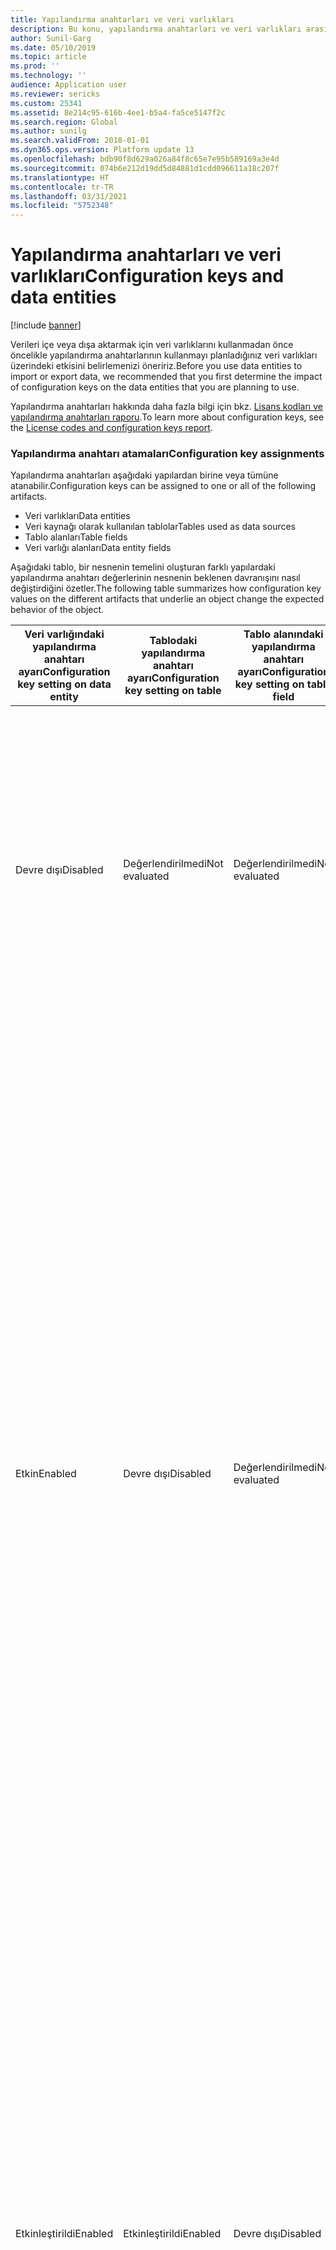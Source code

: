```yaml
---
title: Yapılandırma anahtarları ve veri varlıkları
description: Bu konu, yapılandırma anahtarları ve veri varlıkları arasındaki ilişkiyi açıklar.
author: Sunil-Garg
ms.date: 05/10/2019
ms.topic: article
ms.prod: ''
ms.technology: ''
audience: Application user
ms.reviewer: sericks
ms.custom: 25341
ms.assetid: 8e214c95-616b-4ee1-b5a4-fa5ce5147f2c
ms.search.region: Global
ms.author: sunilg
ms.search.validFrom: 2018-01-01
ms.dyn365.ops.version: Platform update 13
ms.openlocfilehash: bdb90f8d629a026a84f8c65e7e95b589169a3e4d
ms.sourcegitcommit: 074b6e212d19dd5d84881d1cdd096611a18c207f
ms.translationtype: HT
ms.contentlocale: tr-TR
ms.lasthandoff: 03/31/2021
ms.locfileid: "5752348"
---
```

# <a name="configuration-keys-and-data-entities"></a><span data-ttu-id="a320f-103">Yapılandırma anahtarları ve veri varlıkları</span><span class="sxs-lookup"><span data-stu-id="a320f-103">Configuration keys and data entities</span></span>

[!include [banner](../includes/banner.md)]

<span data-ttu-id="a320f-104">Verileri içe veya dışa aktarmak için veri varlıklarını kullanmadan önce öncelikle yapılandırma anahtarlarının kullanmayı planladığınız veri varlıkları üzerindeki etkisini belirlemenizi öneririz.</span><span class="sxs-lookup"><span data-stu-id="a320f-104">Before you use data entities to import or export data, we recommended that you first determine the impact of configuration keys on the data entities that you are planning to use.</span></span>

<span data-ttu-id="a320f-105">Yapılandırma anahtarları hakkında daha fazla bilgi için bkz. [Lisans kodları ve yapılandırma anahtarları raporu](../sysadmin/license-codes-configuration-keys-report.md).</span><span class="sxs-lookup"><span data-stu-id="a320f-105">To learn more about configuration keys, see the [License codes and configuration keys report](../sysadmin/license-codes-configuration-keys-report.md).</span></span>

### <a name="configuration-key-assignments"></a><span data-ttu-id="a320f-106">Yapılandırma anahtarı atamaları</span><span class="sxs-lookup"><span data-stu-id="a320f-106">Configuration key assignments</span></span>
<span data-ttu-id="a320f-107">Yapılandırma anahtarları aşağıdaki yapılardan birine veya tümüne atanabilir.</span><span class="sxs-lookup"><span data-stu-id="a320f-107">Configuration keys can be assigned to one or all of the following artifacts.</span></span>

- <span data-ttu-id="a320f-108">Veri varlıkları</span><span class="sxs-lookup"><span data-stu-id="a320f-108">Data entities</span></span>
- <span data-ttu-id="a320f-109">Veri kaynağı olarak kullanılan tablolar</span><span class="sxs-lookup"><span data-stu-id="a320f-109">Tables used as data sources</span></span>
- <span data-ttu-id="a320f-110">Tablo alanları</span><span class="sxs-lookup"><span data-stu-id="a320f-110">Table fields</span></span>
- <span data-ttu-id="a320f-111">Veri varlığı alanları</span><span class="sxs-lookup"><span data-stu-id="a320f-111">Data entity fields</span></span>

<span data-ttu-id="a320f-112">Aşağıdaki tablo, bir nesnenin temelini oluşturan farklı yapılardaki yapılandırma anahtarı değerlerinin nesnenin beklenen davranışını nasıl değiştirdiğini özetler.</span><span class="sxs-lookup"><span data-stu-id="a320f-112">The following table summarizes how configuration key values on the different artifacts that underlie an object change the expected behavior of the object.</span></span>

| <span data-ttu-id="a320f-113">Veri varlığındaki yapılandırma anahtarı ayarı</span><span class="sxs-lookup"><span data-stu-id="a320f-113">Configuration key setting on data entity</span></span> | <span data-ttu-id="a320f-114">Tablodaki yapılandırma anahtarı ayarı</span><span class="sxs-lookup"><span data-stu-id="a320f-114">Configuration key setting on table</span></span> | <span data-ttu-id="a320f-115">Tablo alanındaki yapılandırma anahtarı ayarı</span><span class="sxs-lookup"><span data-stu-id="a320f-115">Configuration key setting on table field</span></span> | <span data-ttu-id="a320f-116">Veri varlığı alanındaki yapılandırma anahtarı</span><span class="sxs-lookup"><span data-stu-id="a320f-116">Configuration key on data entity field</span></span> | <span data-ttu-id="a320f-117">Beklenen davranış</span><span class="sxs-lookup"><span data-stu-id="a320f-117">Expected behavior</span></span> |
|-----------------------------------------|------------------------------------|------------------------------------------|----------------------------------------|------------------|
| <span data-ttu-id="a320f-118">Devre dışı</span><span class="sxs-lookup"><span data-stu-id="a320f-118">Disabled</span></span>                                | <span data-ttu-id="a320f-119">Değerlendirilmedi</span><span class="sxs-lookup"><span data-stu-id="a320f-119">Not evaluated</span></span>                      | <span data-ttu-id="a320f-120">Değerlendirilmedi</span><span class="sxs-lookup"><span data-stu-id="a320f-120">Not evaluated</span></span>                            | <span data-ttu-id="a320f-121">Değerlendirilmedi</span><span class="sxs-lookup"><span data-stu-id="a320f-121">Not evaluated</span></span>                          | <span data-ttu-id="a320f-122">Veri varlığının yapılandırma anahtarı devre dışı bırakılırsa, veri varlığı işlevlerini yerine getiremez.</span><span class="sxs-lookup"><span data-stu-id="a320f-122">If the configuration key for the data entity is disabled, the data entity will not be functional.</span></span> <span data-ttu-id="a320f-123">Temel alınan tablolardaki ve alanlardaki yapılandırma anahtarlarının etkin veya devre dışı olup olmadığı önemli değildir.</span><span class="sxs-lookup"><span data-stu-id="a320f-123">It does not matter whether the configuration keys in the underlying tables and fields are enabled or disabled.</span></span> |
| <span data-ttu-id="a320f-124">Etkin</span><span class="sxs-lookup"><span data-stu-id="a320f-124">Enabled</span></span>                                 | <span data-ttu-id="a320f-125">Devre dışı</span><span class="sxs-lookup"><span data-stu-id="a320f-125">Disabled</span></span>                           | <span data-ttu-id="a320f-126">Değerlendirilmedi</span><span class="sxs-lookup"><span data-stu-id="a320f-126">Not evaluated</span></span>                            | <span data-ttu-id="a320f-127">Değerlendirilmedi</span><span class="sxs-lookup"><span data-stu-id="a320f-127">Not evaluated</span></span>                          | <span data-ttu-id="a320f-128">Bir veri varlığı için yapılandırma anahtarı etkinleştirilmişse, veri yönetim çerçevesi temeldeki tabloların her birindeki yapılandırma anahtarını denetler.</span><span class="sxs-lookup"><span data-stu-id="a320f-128">If the configuration key for a data entity is enabled, the data management framework checks the configuration key on each of the underlying tables.</span></span> <span data-ttu-id="a320f-129">Bir tablo için yapılandırma anahtarı devre dışı bırakılırsa, bu tablo işlevsel kullanım için veri varlığında bulunmayacaktır.</span><span class="sxs-lookup"><span data-stu-id="a320f-129">If the configuration key for a table is disabled, that table will not be available in the data entity for functional use.</span></span> <span data-ttu-id="a320f-130">Bir tablonun yapılandırma anahtarı devre dışı bırakılırsa, tablo ve veri varlığı yapılandırma anahtarı ayarları değerlendirilmez.</span><span class="sxs-lookup"><span data-stu-id="a320f-130">If a table's configuration key is disabled, the table and data entity configuration key settings are not evaluated.</span></span> <span data-ttu-id="a320f-131">Varlıktaki birincil tablonun yapılandırma anahtarı devre dışı bırakılırsa sistem, varlığın yapılandırma anahtarı devre dışı bırakılmış gibi davranır.</span><span class="sxs-lookup"><span data-stu-id="a320f-131">If the primary table in the entity has its configuration key disabled, then the system will act as though the entity's configuration key were disabled.</span></span> |
| <span data-ttu-id="a320f-132">Etkinleştirildi</span><span class="sxs-lookup"><span data-stu-id="a320f-132">Enabled</span></span>                                 | <span data-ttu-id="a320f-133">Etkinleştirildi</span><span class="sxs-lookup"><span data-stu-id="a320f-133">Enabled</span></span>                            | <span data-ttu-id="a320f-134">Devre dışı</span><span class="sxs-lookup"><span data-stu-id="a320f-134">Disabled</span></span>                                 | <span data-ttu-id="a320f-135">Değerlendirilmedi</span><span class="sxs-lookup"><span data-stu-id="a320f-135">Not evaluated</span></span>                          | <span data-ttu-id="a320f-136">Bir veri varlığı için yapılandırma anahtarı etkinleştirilirse ve temeldeki tabloların yapılandırma anahtarları etkinleştirilirse, veri yönetimi alt yapısı tablolardaki alanın yapılandırma anahtarını denetler.</span><span class="sxs-lookup"><span data-stu-id="a320f-136">If the configuration key for a data entity is enabled, and the underlying tables configuration keys are enabled, the data management framework will check the configuration key on of the fields in the tables.</span></span> <span data-ttu-id="a320f-137">Bir alan için yapılandırma anahtarı devre dışı bırakılırsa, ilgili veri varlığı alanının yapılandırma anahtarı etkinleştirilmiş olsa bile bu alan işlevsel kullanım için veri varlığında kullanılmaz.</span><span class="sxs-lookup"><span data-stu-id="a320f-137">If the configuration key for a field is disabled, that field will not be available in the data entity for functional use even if the corresponding data entity field has the configuration key enabled.</span></span> |
| <span data-ttu-id="a320f-138">Etkin</span><span class="sxs-lookup"><span data-stu-id="a320f-138">Enabled</span></span>                                 | <span data-ttu-id="a320f-139">Etkin</span><span class="sxs-lookup"><span data-stu-id="a320f-139">Enabled</span></span>                            | <span data-ttu-id="a320f-140">Etkin</span><span class="sxs-lookup"><span data-stu-id="a320f-140">Enabled</span></span>                                  | <span data-ttu-id="a320f-141">Devre dışı</span><span class="sxs-lookup"><span data-stu-id="a320f-141">Disabled</span></span>                               | <span data-ttu-id="a320f-142">Yapılandırma anahtarı diğer tüm düzeylerde etkinleştirilmişse ancak varlık alanı yapılandırma anahtarı etkin değilse, alan veri varlığında kullanılmak üzere kullanılamaz.</span><span class="sxs-lookup"><span data-stu-id="a320f-142">If the configuration key is enabled at all other levels, but the entity field configuration key is not enabled, then the field will not be available for use in the data entity.</span></span> |

> [!NOTE]
> <span data-ttu-id="a320f-143">Bir varlık veri kaynağı olarak başka bir varlığa sahipse, yukarıdaki semantikler tekrarlı şekilde uygulanır.</span><span class="sxs-lookup"><span data-stu-id="a320f-143">If an entity has another entity as a data source then, the above semantics are applied in a recursive manner.</span></span>

### <a name="entity-list-refresh"></a><span data-ttu-id="a320f-144">Varlık listesini yenileme</span><span class="sxs-lookup"><span data-stu-id="a320f-144">Entity list refresh</span></span>
<span data-ttu-id="a320f-145">Varlık listesi yenilendiğinde, veri yönetimi alt yapısı çalışma zamanında kullanım için yapılandırma anahtarı meta verisini oluşturur.</span><span class="sxs-lookup"><span data-stu-id="a320f-145">When the entity list is refreshed, the data management framework builds the configuration key metadata for runtime use.</span></span> <span data-ttu-id="a320f-146">Bu meta veri yukarıda açıklanan mantık kullanılarak oluşturulur.</span><span class="sxs-lookup"><span data-stu-id="a320f-146">This metadata is built using the logic described above.</span></span> <span data-ttu-id="a320f-147">Veri yönetimi çerçevesindeki işleri ve varlıkları kullanmadan önce varlık listesi yenileme işleminin tamamlanmasını beklemenizi önemle öneririz.</span><span class="sxs-lookup"><span data-stu-id="a320f-147">We strongly recommend that you wait for the entity list refresh to complete before using jobs and entities in the data management framework.</span></span> <span data-ttu-id="a320f-148">Beklememeniz durumunda, yapılandırm anahtarı meta verisi güncel olmayabilir ve bu da beklenmeyen sonuçlara yol açabilir.</span><span class="sxs-lookup"><span data-stu-id="a320f-148">If you don't wait, the configuration key metadata may not be up to date and could result in unexpected outcomes.</span></span> <span data-ttu-id="a320f-149">Varlık listesi yenilenirken, varlık listesi sayfasında aşağıdaki ileti gösterilir.</span><span class="sxs-lookup"><span data-stu-id="a320f-149">When the entity list is being refreshed, the following message is shown in the entity list page.</span></span>

![Varlık listesi yenileme](./media/Entity_refresh_list.png)

### <a name="data-entity-list-page"></a><span data-ttu-id="a320f-151">Veri varlığı listesi sayfası</span><span class="sxs-lookup"><span data-stu-id="a320f-151">Data entity list page</span></span>
<span data-ttu-id="a320f-152">Veri yönetimi çalışma sayfasındaki veri varlığı liste sayfası varlıklara ilişkin yapılandırma anahtarı ayarlarını gösterir.</span><span class="sxs-lookup"><span data-stu-id="a320f-152">The data entity list page in the Data management workspace shows the configuration key settings for the entities.</span></span> <span data-ttu-id="a320f-153">Yapılandırma anahtarlarının veri varlığı üzerindeki etkisini anlamak için bu sayfadan başlayın.</span><span class="sxs-lookup"><span data-stu-id="a320f-153">Start from this page to understand the impact from configuration keys on the data entity.</span></span>

<span data-ttu-id="a320f-154">Bu bilgi, varlık yenileme sırasında oluşturulan meta veri kullanılarak gösterilir.</span><span class="sxs-lookup"><span data-stu-id="a320f-154">This information is shown using the metadata that is built during entity refresh.</span></span> <span data-ttu-id="a320f-155">Yapılandırm anahtarı sütunu, veri varlığıyla ilişkili olan yapılandırm anahtarının adını gösterir.</span><span class="sxs-lookup"><span data-stu-id="a320f-155">The configuration key column shows the name of the configuration key that is associated with the data entity.</span></span> <span data-ttu-id="a320f-156">Bu sütun boş olması veri varlığıyla ilişkilendirilmiş yapılandırma anahtarı olmadığını gösterir.</span><span class="sxs-lookup"><span data-stu-id="a320f-156">If this column is blank it means that there is no configuration key associated with the data entity.</span></span> <span data-ttu-id="a320f-157">Yapılandırma anahtarı durum sütunu yapılandırma anahtarının durumunu gösterir.</span><span class="sxs-lookup"><span data-stu-id="a320f-157">The configuration key status column shows the state of the configuration key.</span></span> <span data-ttu-id="a320f-158">Onay işareti varsa, bu anahtarın etkin olduğu anlamına gelir.</span><span class="sxs-lookup"><span data-stu-id="a320f-158">If it has a checkmark, it means the key is enabled.</span></span> <span data-ttu-id="a320f-159">Boş ise, bu anahtarın devre dışı olduğu ya da ilişkili anahtar bulunmadığı anlamına gelir.</span><span class="sxs-lookup"><span data-stu-id="a320f-159">If it is blank, it means either the key is disabled or there is no key associated.</span></span>

![Varlık listesi sayfası](./media/Data_entity_list_page.png)

### <a name="target-fields"></a><span data-ttu-id="a320f-161">Hedef alanları</span><span class="sxs-lookup"><span data-stu-id="a320f-161">Target fields</span></span>
<span data-ttu-id="a320f-162">Sonraki adım, yapılandırma anahtarlarının tablolar ve alanlar üzerindeki etkisini görmek üzere veri varlığını ayrıntılı incelemek olacaktır.</span><span class="sxs-lookup"><span data-stu-id="a320f-162">The next step is to drill into the data entity to view the impact of configuration keys on tables and fields.</span></span> <span data-ttu-id="a320f-163">Bir veri varlığındaki hedef alanlar yapılandırma anahtarını ve veri varlığındaki ilişkili tablolar ve alanlarla ilgili anahtar durumu bilgilerini gösterir.</span><span class="sxs-lookup"><span data-stu-id="a320f-163">The target fields form for a data entity shows configuration key and the key status information for the related tables and fields in the data entity.</span></span> <span data-ttu-id="a320f-164">Veri varlığının kendi yapılandırma anahtarı devre dışı bırakılmışsa, bu varlık için hedef alanlar formundaki tabloların ve alanları yapılandırma anahtarının durumu ne olursa olsun tamamen kullanılamaz olacağını bildiren bir uyarı iletisi görüntülenir.</span><span class="sxs-lookup"><span data-stu-id="a320f-164">If the data entity itself has its configuration key disabled, a warning message is shown informing that the tables and fields in the target fields form for this entity will not be available at all regardless of their configuration key status.</span></span>

![Hedef alanları](./media/Target_fields_1.png)

### <a name="child-entities"></a><span data-ttu-id="a320f-166">Alt varlıklar</span><span class="sxs-lookup"><span data-stu-id="a320f-166">Child entities</span></span> 
<span data-ttu-id="a320f-167">Bazı varlıklar veri kaynağı olarak başka varlıklara sahiptir veya bileşik veri varlıklarıdır: bu varlıklar için yapılandırma anahtarı bilgisi Alt varlıklar formunda gösterilir.</span><span class="sxs-lookup"><span data-stu-id="a320f-167">Certain entities have other entities as data sources, or are composite data entities: configuration key information for these entities is shown in the Child entities form.</span></span> <span data-ttu-id="a320f-168">Bu formu, yukarıda açıklanan varlıklar liste sayfasına benzer şekilde kullanın.</span><span class="sxs-lookup"><span data-stu-id="a320f-168">Use this form in the similar way to the entities list page described above.</span></span> <span data-ttu-id="a320f-169">Alt varlık için hedef alanlar formu da yukarıda açıklandığı şekilde davranır.</span><span class="sxs-lookup"><span data-stu-id="a320f-169">The target fields form for the child entity also behaves like what is described above.</span></span>

![Hedef alanları](./media/Target_fields_2.png)

### <a name="using-data-entities"></a><span data-ttu-id="a320f-171">Veri varlıklarını kullanma</span><span class="sxs-lookup"><span data-stu-id="a320f-171">Using data entities</span></span>
<span data-ttu-id="a320f-172">Yapılandırma anahtarlarının kullanmak istediğiniz veri varlıkları üzerindeki tam etkisini (varsa) anladıktan sonra, veri varlıklarını veri projelerine ekleyerek kullanma aşamasına geçebilirsiniz.</span><span class="sxs-lookup"><span data-stu-id="a320f-172">After understanding the full impact, if any, of configuration keys on the data entities that you would like to use, you can now proceed to using the data entities by adding them to data projects.</span></span> 

### <a name="run-time-validations-for-configuration-keys"></a><span data-ttu-id="a320f-173">Yapılandırma anahtarları için çalışma zamanı doğrulamaları</span><span class="sxs-lookup"><span data-stu-id="a320f-173">Run time validations for configuration keys</span></span>
<span data-ttu-id="a320f-174">Çalışma zamanı doğrulamaları, varlık yenileme listesi sırasında oluşturulan yapılandırma anahtarı meta verisini kullanarak aşağıdaki kullanım örneklerinde gerçekleştirilir.</span><span class="sxs-lookup"><span data-stu-id="a320f-174">Using the configuration key metadata built during entity refresh list, run time validations are performed in the following use cases.</span></span>

- <span data-ttu-id="a320f-175">Bir işe bir veri varlığı eklendiğinde</span><span class="sxs-lookup"><span data-stu-id="a320f-175">When a data entity is added to a job</span></span>
- <span data-ttu-id="a320f-176">Kullanıcı varlık listesinde 'doğrula'ya tıkladığında</span><span class="sxs-lookup"><span data-stu-id="a320f-176">When user clicks 'validate' on the entity list</span></span>
- <span data-ttu-id="a320f-177">Kullanıcı veri projesine bir veri paketi yüklediğinde</span><span class="sxs-lookup"><span data-stu-id="a320f-177">When the user loads a data package into a data project</span></span>
- <span data-ttu-id="a320f-178">Kullanıcı veri projesine bir şablon yüklediğinde</span><span class="sxs-lookup"><span data-stu-id="a320f-178">When the user loads a template into a data project</span></span>
- <span data-ttu-id="a320f-179">Mevcut bir veri projesi yüklendiğinde</span><span class="sxs-lookup"><span data-stu-id="a320f-179">When an existing data project is loaded</span></span>
- <span data-ttu-id="a320f-180">Veri projesine bir şablon yüklendiğinde</span><span class="sxs-lookup"><span data-stu-id="a320f-180">When a template is loaded into a data project</span></span>
- <span data-ttu-id="a320f-181">Dışa aktarma/içe aktarma işi yürütülmeden önce (toplu iş, toplu iş olmayan, tekrarlayan, OData)</span><span class="sxs-lookup"><span data-stu-id="a320f-181">Before the export/import job is executed (batch, non-batch, recurring, OData)</span></span>
- <span data-ttu-id="a320f-182">Kullanıcı eşleme oluşturduğunda</span><span class="sxs-lookup"><span data-stu-id="a320f-182">When the user generates mapping</span></span>
- <span data-ttu-id="a320f-183">Kullanıcı eşleme kullanıcı arabiriminde alanları eşlediğinde</span><span class="sxs-lookup"><span data-stu-id="a320f-183">When the user maps fields in the mapping UI</span></span>
- <span data-ttu-id="a320f-184">Kullanıcı yalnızca 'içe aktarılabilir alanlar' eklediğinde</span><span class="sxs-lookup"><span data-stu-id="a320f-184">When the user adds only 'importable fields'</span></span>

### <a name="managing-configuration-key-changes"></a><span data-ttu-id="a320f-185">Yapılandırma anahtarı değişikliklerini yönetme</span><span class="sxs-lookup"><span data-stu-id="a320f-185">Managing configuration key changes</span></span>
<span data-ttu-id="a320f-186">Yapılandırma anahtarlarını varlık, tablo veya alan düzeyinde her güncelleştirdiğinizde, varlık yönetimi altyapısındaki varlık listesinin yenilenmesi gerekir.</span><span class="sxs-lookup"><span data-stu-id="a320f-186">Anytime that you update configuration keys at the entity, table or field level, the entity list in the data management framework must be refreshed.</span></span> <span data-ttu-id="a320f-187">Bu işlem altyapının en son yapılandırma anahtarı ayarlarını almasını sağlar.</span><span class="sxs-lookup"><span data-stu-id="a320f-187">This process ensures that the framework picks up the latest configuration key settings.</span></span> <span data-ttu-id="a320f-188">Varlık listesi yenilenene kadar aşağıdaki ileti varlık listesi sayfasında gösterilir.</span><span class="sxs-lookup"><span data-stu-id="a320f-188">Until the entity list is refreshed, the following warning will be shown in the entity list page.</span></span> <span data-ttu-id="a320f-189">Güncelleştirilen yapılandırma anahtarı değişiklikleri varlık listesi yenilendikten hemen sonra etkinleşir.</span><span class="sxs-lookup"><span data-stu-id="a320f-189">The updated configuration key changes will take effect immediately after the entity list is refreshed.</span></span> <span data-ttu-id="a320f-190">Yapılandırma anahtarı değişikleri etkin olduktan sonra beklenen şekilde çalıştığından emin olmak üzere mevcut veri projelerini ve işlerini değerlendirmenizi öneririz.</span><span class="sxs-lookup"><span data-stu-id="a320f-190">We recommend that you validate existing data projects and jobs to make sure that they function as expected after the configuration keys changes are put in effect.</span></span>

![Hedef alanları](./media/Target_fields_3.png)


[!INCLUDE[footer-include](../../../includes/footer-banner.md)]